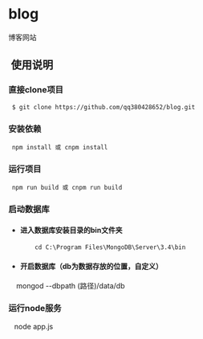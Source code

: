 # blog
博客网站
##  使用说明
### 直接clone项目
     $ git clone https://github.com/qq380428652/blog.git
### 安装依赖
     npm install 或 cnpm install
### 运行项目
     npm run build 或 cnpm run build
### 启动数据库
*	#### 进入数据库安装目录的bin文件夹
     		cd C:\Program Files\MongoDB\Server\3.4\bin
*	#### 开启数据库（db为数据存放的位置，自定义）
     		mongod --dbpath (路径)/data/db
### 运行node服务
    node app.js

